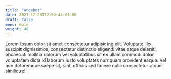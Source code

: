 ```yaml
---
title: "Angebot"
date: 2021-12-28T12:50:43-05:00
draft: false
menu: main
weight: 40
---
```


Lorem ipsum dolor sit amet consectetur adipisicing elit. Voluptate illo suscipit dignissimos, consectetur distinctio eligendi vitae atque deleniti, obcaecati mollitia dolorum vel voluptatibus sit ex ullam commodi dolor voluptatem dicta id laborum iusto voluptates numquam provident eaque. Vel non doloremque saepe sit, sint, officiis sed facere nulla consectetur atque similique!